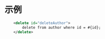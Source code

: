 # 示例

```xml
    <delete id="deleteAuthor">
        delete from author where id = #{id};
    </delete>
```
